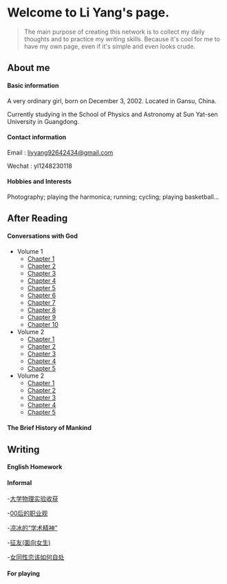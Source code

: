 # Welcome to Li Yang's page.

>The main purpose of creating this network is to collect my daily thoughts and to practice my writing skills. Because it's cool for me to have my own page, even if it's simple and even looks crude.

## About me

#### Basic information

A very ordinary girl, born on December 3, 2002. Located in Gansu, China.

Currently studying in the School of Physics and Astronomy at Sun Yat-sen University in Guangdong. 

#### Contact information

Email  : liyyang92642434@gmail.com

Wechat : yl1248230118

#### Hobbies and Interests

Photography; playing the harmonica; running; cycling; playing basketball...

## After Reading

#### Conversations with God
- Volume 1
  - [Chapter 1](https://liyang20021203.github.io/Conversations%20with%20God/Volume_1/Chapter_1)
  - [Chapter 2](https://liyang20021203.github.io/Conversations%20with%20God/Volume_1/Chapter_2)
  - [Chapter 3](https://liyang20021203.github.io/Conversations%20with%20God/Volume_1/Chapter_3)
  - [Chapter 4](https://liyang20021203.github.io/Conversations%20with%20God/Volume_1/Chapter_4)
  - [Chapter 5](https://liyang20021203.github.io/Conversations%20with%20God/Volume_1/Chapter_5)
  - [Chapter 6](https://liyang20021203.github.io/Conversations%20with%20God/Volume_2/Chapter_6)
  - [Chapter 7](https://liyang20021203.github.io/Conversations%20with%20God/Volume_2/Chapter_7)
  - [Chapter 8](https://liyang20021203.github.io/Conversations%20with%20God/Volume_2/Chapter_8)
  - [Chapter 9](https://liyang20021203.github.io/Conversations%20with%20God/Volume_2/Chapter_9)
  - [Chapter 10](https://liyang20021203.github.io/Conversations%20with%20God/Volume_2/Chapter_10)
- Volume 2
  - [Chapter 1](https://liyang20021203.github.io/Conversations%20with%20God/Volume_2/Chapter_1)
  - [Chapter 2](https://liyang20021203.github.io/Conversations%20with%20God/Volume_2/Chapter_2)
  - [Chapter 3](https://liyang20021203.github.io/Conversations%20with%20God/Volume_2/Chapter_3)
  - [Chapter 4](https://liyang20021203.github.io/Conversations%20with%20God/Volume_2/Chapter_4)
  - [Chapter 5](https://liyang20021203.github.io/Conversations%20with%20God/Volume_2/Chapter_5)
- Volume 2
  - [Chapter 1](https://liyang20021203.github.io/Conversations%20with%20God/Volume_2/Chapter_1)
  - [Chapter 2](https://liyang20021203.github.io/Conversations%20with%20God/Volume_2/Chapter_2)
  - [Chapter 3](https://liyang20021203.github.io/Conversations%20with%20God/Volume_2/Chapter_3)
  - [Chapter 4](https://liyang20021203.github.io/Conversations%20with%20God/Volume_2/Chapter_4)
  - [Chapter 5](https://liyang20021203.github.io/Conversations%20with%20God/Volume_2/Chapter_5)
#### The Brief History of Mankind

## Writing

#### English Homework

#### Informal

-[大学物理实验收获](https://www.zhihu.com/question/496432266/answer/2274212841)

-[00后的职业观](https://www.zhihu.com/question/449054782/answer/2382035547)

-[凉冰的“学术精神”](https://zhuanlan.zhihu.com/p/388647830)

-[征友(面向女生)](https://www.zhihu.com/question/458030227/answer/2248537830)

-[女同性恋该如何自处](https://liyang20021203.github.io/Some_thought/同性恋该如何自处)

#### For playing
